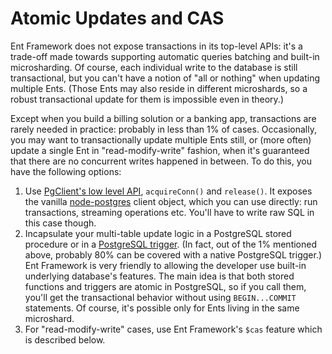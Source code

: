 # Atomic Updates and CAS

Ent Framework does not expose transactions in its top-level APIs: it's a trade-off made towards supporting automatic queries batching and built-in microsharding. Of course, each individual write to the database is still transactional, but you can't have a notion of "all or nothing" when updating multiple Ents. (Those Ents may also reside in different microshards, so a robust transactional update for them is impossible even in theory.)

Except when you build a billing solution or a banking app, transactions are rarely needed in practice: probably in less than 1% of cases. Occasionally, you may want to transactionally update multiple Ents still, or (more often) update a single Ent in "read-modify-write" fashion, when it's guaranteed that there are no concurrent writes happened in between. To do this, you have the following options:

1. Use [PgClient's low level API](../scalability/sharding-low-level-api.md), `acquireConn()` and `release()`. It exposes the vanilla [node-postgres](https://www.npmjs.com/package/pg) client object, which you can use directly: run transactions, streaming operations etc. You'll have to write raw SQL in this case though.
2. Incapsulate your multi-table update logic in a PostgreSQL stored procedure or in a [PostgreSQL trigger](https://www.postgresql.org/docs/17/sql-createtrigger.html). (In fact, out of the 1% mentioned above, probably 80% can be covered with a native PostgreSQL trigger.) Ent Framework is very friendly to allowing the developer use built-in underlying database's features. The main idea is that both stored functions and triggers are atomic in PostgreSQL, so if you call them, you'll get the transactional behavior without using `BEGIN...COMMIT` statements. Of course, it's possible only for Ents living in the same microshard.
3. For "read-modify-write" cases, use Ent Framework's `$cas` feature which is described below.
